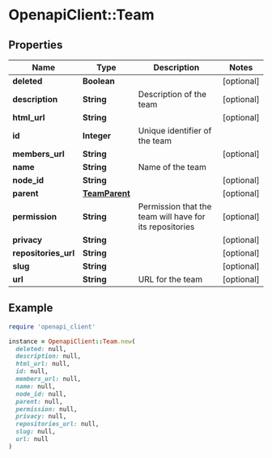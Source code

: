 # OpenapiClient::Team

## Properties

| Name | Type | Description | Notes |
| ---- | ---- | ----------- | ----- |
| **deleted** | **Boolean** |  | [optional] |
| **description** | **String** | Description of the team | [optional] |
| **html_url** | **String** |  | [optional] |
| **id** | **Integer** | Unique identifier of the team |  |
| **members_url** | **String** |  | [optional] |
| **name** | **String** | Name of the team |  |
| **node_id** | **String** |  | [optional] |
| **parent** | [**TeamParent**](TeamParent.md) |  | [optional] |
| **permission** | **String** | Permission that the team will have for its repositories | [optional] |
| **privacy** | **String** |  | [optional] |
| **repositories_url** | **String** |  | [optional] |
| **slug** | **String** |  | [optional] |
| **url** | **String** | URL for the team | [optional] |

## Example

```ruby
require 'openapi_client'

instance = OpenapiClient::Team.new(
  deleted: null,
  description: null,
  html_url: null,
  id: null,
  members_url: null,
  name: null,
  node_id: null,
  parent: null,
  permission: null,
  privacy: null,
  repositories_url: null,
  slug: null,
  url: null
)
```


